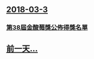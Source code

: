 ## [2018-03-3](/zh/news/2018/03/3/index.md)

### [第38屆金酸莓獎公佈得獎名單 ](/zh/news/2018/03/3/第38屆金酸莓獎公佈得獎名單.md)
## [前一天...](/zh/news/2018/03/2/index.md)

